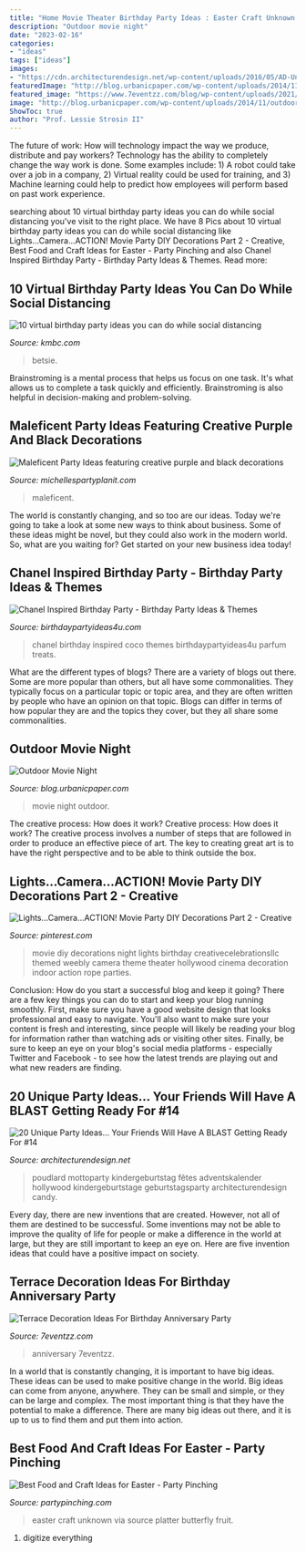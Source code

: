 ```yaml
---
title: "Home Movie Theater Birthday Party Ideas : Easter Craft Unknown Via Source Platter Butterfly Fruit"
description: "Outdoor movie night"
date: "2023-02-16"
categories:
- "ideas"
tags: ["ideas"]
images:
- "https://cdn.architecturendesign.net/wp-content/uploads/2016/05/AD-Unique-Party-Themes-01.jpg"
featuredImage: "http://blog.urbanicpaper.com/wp-content/uploads/2014/11/outdoormovie1.jpg"
featured_image: "https://www.7eventzz.com/blog/wp-content/uploads/2021/08/159262501_544683403168176_6713189278143124388_n-820x1024.jpg"
image: "http://blog.urbanicpaper.com/wp-content/uploads/2014/11/outdoormovie1.jpg"
ShowToc: true
author: "Prof. Lessie Strosin II"
---
```



The future of work: How will technology impact the way we produce, distribute and pay workers?
Technology has the ability to completely change the way work is done. Some examples include: 1) A robot could take over a job in a company, 2) Virtual reality could be used for training, and 3) Machine learning could help to predict how employees will perform based on past work experience.

	

		
searching about 10 virtual birthday party ideas you can do while social distancing you've visit to the right place. We have 8 Pics about 10 virtual birthday party ideas you can do while social distancing like Lights...Camera...ACTION! Movie Party DIY Decorations Part 2 - Creative, Best Food and Craft Ideas for Easter - Party Pinching and also Chanel Inspired Birthday Party - Birthday Party Ideas &amp; Themes. Read more:
		
    
## 10 Virtual Birthday Party Ideas You Can Do While Social Distancing

<img loading=lazy src="https://kubrick.htvapps.com/hmg-prod.s3.amazonaws.com/images/birthday-cake-cut-with-candles-royalty-free-image-1584971557.jpg?crop=0.447xw:1.00xh;0.316xw,0&amp;resize=900:*" onerror="this.onerror=null;this.src='https://tse3.mm.bing.net/th?id=OIP.TniTXnTjjZTRZFoqnIuf0gHaLC&amp;pid=15.1';" alt="10 virtual birthday party ideas you can do while social distancing">

_Source: kmbc.com_

>betsie. 

	

Brainstroming is a mental process that helps us focus on one task. It's what allows us to complete a task quickly and efficiently. Brainstroming is also helpful in decision-making and problem-solving.

    
## Maleficent Party Ideas Featuring Creative Purple And Black Decorations

<img loading=lazy src="https://michellespartyplanit.com/wp-content/uploads/2014/04/maleficent-birthday-party.jpg" onerror="this.onerror=null;this.src='https://tse3.mm.bing.net/th?id=OIP.p5p8fppmird-wpQjztCrqgHaLH&amp;pid=15.1';" alt="Maleficent Party Ideas featuring creative purple and black decorations">

_Source: michellespartyplanit.com_

>maleficent. 

	

The world is constantly changing, and so too are our ideas. Today we're going to take a look at some new ways to think about business. Some of these ideas might be novel, but they could also work in the modern world. So, what are you waiting for? Get started on your new business idea today!

    
## Chanel Inspired Birthday Party - Birthday Party Ideas &amp; Themes

<img loading=lazy src="http://i2.wp.com/www.birthdaypartyideas4u.com/wp-content/uploads/2015/12/COCO-Chanel-inspired-birthday-party-parfum-treats.jpg" onerror="this.onerror=null;this.src='https://tse1.mm.bing.net/th?id=OIP.BwsfhMWydbkik5_zv_EVrgHaJ4&amp;pid=15.1';" alt="Chanel Inspired Birthday Party - Birthday Party Ideas &amp; Themes">

_Source: birthdaypartyideas4u.com_

>chanel birthday inspired coco themes birthdaypartyideas4u parfum treats. 

	

What are the different types of blogs?
There are a variety of blogs out there. Some are more popular than others, but all have some commonalities. They typically focus on a particular topic or topic area, and they are often written by people who have an opinion on that topic. Blogs can differ in terms of how popular they are and the topics they cover, but they all share some commonalities.

    
## Outdoor Movie Night

<img loading=lazy src="http://blog.urbanicpaper.com/wp-content/uploads/2014/11/outdoormovie1.jpg" onerror="this.onerror=null;this.src='https://tse4.mm.bing.net/th?id=OIP.Axr7DRjQBo-24sj7MyUgCwHaTB&amp;pid=15.1';" alt="Outdoor Movie Night">

_Source: blog.urbanicpaper.com_

>movie night outdoor. 

	

The creative process: How does it work?
Creative process: How does it work?
The creative process involves a number of steps that are followed in order to produce an effective piece of art. The key to creating great art is to have the right perspective and to be able to think outside the box.

    
## Lights...Camera...ACTION! Movie Party DIY Decorations Part 2 - Creative

<img loading=lazy src="https://i.pinimg.com/736x/6f/f3/9b/6ff39b7457991fff0846ed7e928cdcdc.jpg" onerror="this.onerror=null;this.src='https://tse1.mm.bing.net/th?id=OIP.BGt7FLDcAEeoJFJTLGqNMQHaNL&amp;pid=15.1';" alt="Lights...Camera...ACTION! Movie Party DIY Decorations Part 2 - Creative">

_Source: pinterest.com_

>movie diy decorations night lights birthday creativecelebrationsllc themed weebly camera theme theater hollywood cinema decoration indoor action rope parties. 

	

Conclusion: How do you start a successful blog and keep it going?
There are a few key things you can do to start and keep your blog running smoothly. First, make sure you have a good website design that looks professional and easy to navigate. You'll also want to make sure your content is fresh and interesting, since people will likely be reading your blog for information rather than watching ads or visiting other sites. Finally, be sure to keep an eye on your blog's social media platforms - especially Twitter and Facebook - to see how the latest trends are playing out and what new readers are finding.

    
## 20 Unique Party Ideas… Your Friends Will Have A BLAST Getting Ready For #14

<img loading=lazy src="https://cdn.architecturendesign.net/wp-content/uploads/2016/05/AD-Unique-Party-Themes-01.jpg" onerror="this.onerror=null;this.src='https://tse2.mm.bing.net/th?id=OIP.-vlEU8GyEaYxhNVvBJLSQwHaVU&amp;pid=15.1';" alt="20 Unique Party Ideas… Your Friends Will Have A BLAST Getting Ready For #14">

_Source: architecturendesign.net_

>poudlard mottoparty kindergeburtstag fêtes adventskalender hollywood kindergeburtstage geburtstagsparty architecturendesign candy. 

	

Every day, there are new inventions that are created. However, not all of them are destined to be successful. Some inventions may not be able to improve the quality of life for people or make a difference in the world at large, but they are still important to keep an eye on. Here are five invention ideas that could have a positive impact on society.

    
## Terrace Decoration Ideas For Birthday Anniversary Party

<img loading=lazy src="https://www.7eventzz.com/blog/wp-content/uploads/2021/08/159262501_544683403168176_6713189278143124388_n-820x1024.jpg" onerror="this.onerror=null;this.src='https://tse4.mm.bing.net/th?id=OIP.aDkyV3U5Q2SxCoclMXnOMAHaJP&amp;pid=15.1';" alt="Terrace Decoration Ideas For Birthday Anniversary Party">

_Source: 7eventzz.com_

>anniversary 7eventzz. 

	

In a world that is constantly changing, it is important to have big ideas. These ideas can be used to make positive change in the world. Big ideas can come from anyone, anywhere. They can be small and simple, or they can be large and complex. The most important thing is that they have the potential to make a difference. There are many big ideas out there, and it is up to us to find them and put them into action.

    
## Best Food And Craft Ideas For Easter - Party Pinching

<img loading=lazy src="http://partypinching.com/wp-content/uploads/2017/02/5cce61ea94918db689a80c460d37bf6b.jpg" onerror="this.onerror=null;this.src='https://tse1.mm.bing.net/th?id=OIP.V-8H1HavOilbWkq9u6pVWAHaLG&amp;pid=15.1';" alt="Best Food and Craft Ideas for Easter - Party Pinching">

_Source: partypinching.com_

>easter craft unknown via source platter butterfly fruit. 

	

1. digitize everything

